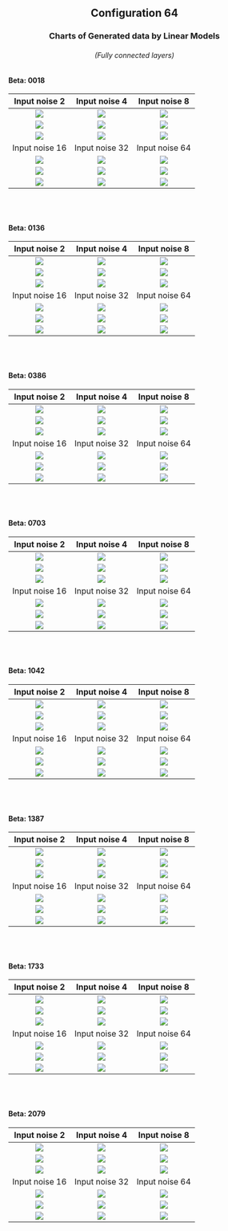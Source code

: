 <h2  align="center">Configuration 64</h2>

<h3 align="center">Charts of Generated data by Linear Models</h3> <h6 align="center">(Fully connected layers)</h6>

<h4>Beta: 0018</h4>

|                            Input noise 2                            |                           Input noise 4                            |                           Input noise 8                            |
|:-------------------------------------------------------------------:|:------------------------------------------------------------------:|:------------------------------------------------------------------:|
|           ![](outIsingData\s0018\64-s0018[2]\Training.png)           |          ![](outIsingData\s0018\64-s0018[4]\Training.png)           |          ![](outIsingData\s0018\64-s0018[8]\Training.png)           |
|      ![](outIsingData\s0018\64-s0018[2]\EnergyHistogram.png)      |     ![](outIsingData\s0018\64-s0018[4]\EnergyHistogram.png)      |     ![](outIsingData\s0018\64-s0018[8]\EnergyHistogram.png)      |
|  ![](outIsingData\s0018\64-s0018[2]\MagnetizationHistogram.png)   |  ![](outIsingData\s0018\64-s0018[4]\MagnetizationHistogram.png)  |  ![](outIsingData\s0018\64-s0018[8]\MagnetizationHistogram.png)  |
|                           Input noise 16                            |                           Input noise 32                           |                           Input noise 64                           |
|          ![](outIsingData\s0018\64-s0018[16]\Training.png)           |         ![](outIsingData\s0018\64-s0018[32]\Training.png)          |         ![](outIsingData\s0018\64-s0018[64]\Training.png)          |
|    ![](outIsingData\s0018\64-s0018[16]\EnergyHistogram.png)    |    ![](outIsingData\s0018\64-s0018[32]\EnergyHistogram.png)     |    ![](outIsingData\s0018\64-s0018[64]\EnergyHistogram.png)     |
| ![](outIsingData\s0018\64-s0018[16]\MagnetizationHistogram.png) | ![](outIsingData\s0018\64-s0018[32]\MagnetizationHistogram.png) | ![](outIsingData\s0018\64-s0018[64]\MagnetizationHistogram.png) |
<br>
<br>
<h4>Beta: 0136</h4>

|                                                 Input noise 2                                                  |                           Input noise 4                            |                           Input noise 8                            |
|:--------------------------------------------------------------------------------------------------------------:|:------------------------------------------------------------------:|:------------------------------------------------------------------:|
|        ![](outIsingData\s0136\64-s0136[2]\Training.png)         |          ![](outIsingData\s0136\64-s0136[4]\Training.png)           |          ![](outIsingData\s0136\64-s0136[8]\Training.png)           |
|     ![](outIsingData\s0136\64-s0136[2]\EnergyHistogram.png)     |     ![](outIsingData\s0136\64-s0136[4]\EnergyHistogram.png)      |     ![](outIsingData\s0136\64-s0136[8]\EnergyHistogram.png)      |
| ![](outIsingData\s0136\64-s0136[2]\MagnetizationHistogram.png)  |  ![](outIsingData\s0136\64-s0136[4]\MagnetizationHistogram.png)  |  ![](outIsingData\s0136\64-s0136[8]\MagnetizationHistogram.png)  |
|                                                 Input noise 16                                                 |                           Input noise 32                           |                           Input noise 64                           |
|        ![](outIsingData\s0136\64-s0136[16]\Training.png)        |         ![](outIsingData\s0136\64-s0136[32]\Training.png)          |         ![](outIsingData\s0136\64-s0136[64]\Training.png)          |
|    ![](outIsingData\s0136\64-s0136[16]\EnergyHistogram.png)     |    ![](outIsingData\s0136\64-s0136[32]\EnergyHistogram.png)     |    ![](outIsingData\s0136\64-s0136[64]\EnergyHistogram.png)     |
| ![](outIsingData\s0136\64-s0136[16]\MagnetizationHistogram.png) | ![](outIsingData\s0136\64-s0136[32]\MagnetizationHistogram.png) | ![](outIsingData\s0136\64-s0136[64]\MagnetizationHistogram.png) |
<br>
<br>
<h4>Beta: 0386</h4>

|                                                 Input noise 2                                                  |                           Input noise 4                            |                           Input noise 8                            |
|:--------------------------------------------------------------------------------------------------------------:|:------------------------------------------------------------------:|:------------------------------------------------------------------:|
|        ![](outIsingData\s0386\64-s0386[2]\Training.png)         |          ![](outIsingData\s0386\64-s0386[4]\Training.png)           |          ![](outIsingData\s0386\64-s0386[8]\Training.png)           |
|     ![](outIsingData\s0386\64-s0386[2]\EnergyHistogram.png)     |     ![](outIsingData\s0386\64-s0386[4]\EnergyHistogram.png)      |     ![](outIsingData\s0386\64-s0386[8]\EnergyHistogram.png)      |
| ![](outIsingData\s0386\64-s0386[2]\MagnetizationHistogram.png)  |  ![](outIsingData\s0386\64-s0386[4]\MagnetizationHistogram.png)  |  ![](outIsingData\s0386\64-s0386[8]\MagnetizationHistogram.png)  |
|                                                 Input noise 16                                                 |                           Input noise 32                           |                           Input noise 64                           |
|        ![](outIsingData\s0386\64-s0386[16]\Training.png)        |         ![](outIsingData\s0386\64-s0386[32]\Training.png)          |         ![](outIsingData\s0386\64-s0386[64]\Training.png)          |
|    ![](outIsingData\s0386\64-s0386[16]\EnergyHistogram.png)     |    ![](outIsingData\s0386\64-s0386[32]\EnergyHistogram.png)     |    ![](outIsingData\s0386\64-s0386[64]\EnergyHistogram.png)     |
| ![](outIsingData\s0386\64-s0386[16]\MagnetizationHistogram.png) | ![](outIsingData\s0386\64-s0386[32]\MagnetizationHistogram.png) | ![](outIsingData\s0386\64-s0386[64]\MagnetizationHistogram.png) |
<br>
<br>
<h4>Beta: 0703</h4>

|                                                 Input noise 2                                                  |                           Input noise 4                            |                           Input noise 8                            |
|:--------------------------------------------------------------------------------------------------------------:|:------------------------------------------------------------------:|:------------------------------------------------------------------:|
|        ![](outIsingData\s0703\64-s0703[2]\Training.png)         |          ![](outIsingData\s0703\64-s0703[4]\Training.png)           |          ![](outIsingData\s0703\64-s0703[8]\Training.png)           |
|     ![](outIsingData\s0703\64-s0703[2]\EnergyHistogram.png)     |     ![](outIsingData\s0703\64-s0703[4]\EnergyHistogram.png)      |     ![](outIsingData\s0703\64-s0703[8]\EnergyHistogram.png)      |
| ![](outIsingData\s0703\64-s0703[2]\MagnetizationHistogram.png)  |  ![](outIsingData\s0703\64-s0703[4]\MagnetizationHistogram.png)  |  ![](outIsingData\s0703\64-s0703[8]\MagnetizationHistogram.png)  |
|                                                 Input noise 16                                                 |                           Input noise 32                           |                           Input noise 64                           |
|        ![](outIsingData\s0703\64-s0703[16]\Training.png)        |         ![](outIsingData\s0703\64-s0703[32]\Training.png)          |         ![](outIsingData\s0703\64-s0703[64]\Training.png)          |
|    ![](outIsingData\s0703\64-s0703[16]\EnergyHistogram.png)     |    ![](outIsingData\s0703\64-s0703[32]\EnergyHistogram.png)     |    ![](outIsingData\s0703\64-s0703[64]\EnergyHistogram.png)     |
| ![](outIsingData\s0703\64-s0703[16]\MagnetizationHistogram.png) | ![](outIsingData\s0703\64-s0703[32]\MagnetizationHistogram.png) | ![](outIsingData\s0703\64-s0703[64]\MagnetizationHistogram.png) |
<br>
<br>
<h4>Beta: 1042</h4>

|                                                 Input noise 2                                                  |                           Input noise 4                            |                           Input noise 8                            |
|:--------------------------------------------------------------------------------------------------------------:|:------------------------------------------------------------------:|:------------------------------------------------------------------:|
|          ![](outIsingData\s1042\64-s1042[2]\Training.png)           |          ![](outIsingData\s1042\64-s1042[4]\Training.png)           |          ![](outIsingData\s1042\64-s0703[8]\Training.png)           |
|     ![](outIsingData\s1042\64-s1042[2]\EnergyHistogram.png)     |     ![](outIsingData\s1042\64-s1042[4]\EnergyHistogram.png)      |     ![](outIsingData\s1042\64-s1042[8]\EnergyHistogram.png)      |
| ![](outIsingData\s1042\64-s1042[2]\MagnetizationHistogram.png)  |  ![](outIsingData\s1042\64-s1042[4]\MagnetizationHistogram.png)  |  ![](outIsingData\s1042\64-s1042[8]\MagnetizationHistogram.png)  |
|                                                 Input noise 16                                                 |                           Input noise 32                           |                           Input noise 64                           |
|        ![](outIsingData\s1042\64-s1042[16]\Training.png)        |         ![](outIsingData\s1042\64-s1042[32]\Training.png)          |         ![](outIsingData\s1042\64-s1042[64]\Training.png)          |
|    ![](outIsingData\s1042\64-s1042[16]\EnergyHistogram.png)     |    ![](outIsingData\s1042\64-s1042[32]\EnergyHistogram.png)     |    ![](outIsingData\s1042\64-s1042[64]\EnergyHistogram.png)     |
| ![](outIsingData\s1042\64-s1042[16]\MagnetizationHistogram.png) | ![](outIsingData\s1042\64-s1042[32]\MagnetizationHistogram.png) | ![](outIsingData\s1042\64-s1042[64]\MagnetizationHistogram.png) |
<br>
<br>
<h4>Beta: 1387</h4>

|                                                 Input noise 2                                                  |                           Input noise 4                            |                           Input noise 8                            |
|:--------------------------------------------------------------------------------------------------------------:|:------------------------------------------------------------------:|:------------------------------------------------------------------:|
|          ![](outIsingData\s1387\64-s1387[2]\Training.png)           |          ![](outIsingData\s1387\64-s1387[4]\Training.png)           |          ![](outIsingData\s1387\64-s1387[8]\Training.png)           |
|     ![](outIsingData\s1387\64-s1387[2]\EnergyHistogram.png)     |     ![](outIsingData\s1387\64-s1387[4]\EnergyHistogram.png)      |     ![](outIsingData\s1387\64-s1387[8]\EnergyHistogram.png)      |
| ![](outIsingData\s1387\64-s1387[2]\MagnetizationHistogram.png)  |  ![](outIsingData\s1387\64-s1387[4]\MagnetizationHistogram.png)  |  ![](outIsingData\s1387\64-s1387[8]\MagnetizationHistogram.png)  |
|                                                 Input noise 16                                                 |                           Input noise 32                           |                           Input noise 64                           |
|        ![](outIsingData\s1387\64-s1387[16]\Training.png)        |         ![](outIsingData\s1387\64-s1387[32]\Training.png)          |         ![](outIsingData\s1387\64-s1387[64]\Training.png)          |
|    ![](outIsingData\s1387\64-s1387[16]\EnergyHistogram.png)     |    ![](outIsingData\s1387\64-s1387[32]\EnergyHistogram.png)     |    ![](outIsingData\s1387\64-s1387[64]\EnergyHistogram.png)     |
| ![](outIsingData\s1387\64-s1387[16]\MagnetizationHistogram.png) | ![](outIsingData\s1387\64-s1387[32]\MagnetizationHistogram.png) | ![](outIsingData\s1387\64-s1387[64]\MagnetizationHistogram.png) |
<br>
<br>
<h4>Beta: 1733</h4>

|                                                 Input noise 2                                                  |                           Input noise 4                            |                           Input noise 8                            |
|:--------------------------------------------------------------------------------------------------------------:|:------------------------------------------------------------------:|:------------------------------------------------------------------:|
|        ![](outIsingData\s1733\64-s1733[2]\Training.png)         |          ![](outIsingData\s1733\64-s1733[4]\Training.png)           |          ![](outIsingData\s1733\64-s1733[8]\Training.png)           |
|     ![](outIsingData\s1733\64-s1733[2]\EnergyHistogram.png)     |     ![](outIsingData\s1733\64-s1733[4]\EnergyHistogram.png)      |     ![](outIsingData\s1733\64-s1733[8]\EnergyHistogram.png)      |
| ![](outIsingData\s1733\64-s1733[2]\MagnetizationHistogram.png)  |  ![](outIsingData\s1733\64-s1733[4]\MagnetizationHistogram.png)  |  ![](outIsingData\s1733\64-s1733[8]\MagnetizationHistogram.png)  |
|                                                 Input noise 16                                                 |                           Input noise 32                           |                           Input noise 64                           |
|        ![](outIsingData\s1733\64-s1733[16]\Training.png)        |         ![](outIsingData\s1733\64-s1733[32]\Training.png)          |         ![](outIsingData\s1733\64-s1733[64]\Training.png)          |
|    ![](outIsingData\s1733\64-s1733[16]\EnergyHistogram.png)     |    ![](outIsingData\s1733\64-s1733[32]\EnergyHistogram.png)     |    ![](outIsingData\s1733\64-s1733[64]\EnergyHistogram.png)     |
| ![](outIsingData\s1733\64-s1733[16]\MagnetizationHistogram.png) | ![](outIsingData\s1733\64-s1733[32]\MagnetizationHistogram.png) | ![](outIsingData\s1733\64-s1733[64]\MagnetizationHistogram.png) |
<br>
<br>
<h4>Beta: 2079</h4>

|                                                 Input noise 2                                                  |                           Input noise 4                            |                           Input noise 8                            |
|:--------------------------------------------------------------------------------------------------------------:|:------------------------------------------------------------------:|:------------------------------------------------------------------:|
|        ![](outIsingData\s2079\64-s2079[2]\Training.png)         |          ![](outIsingData\s2079\64-s2079[4]\Training.png)           |          ![](outIsingData\s2079\64-s2079[8]\Training.png)           |
|     ![](outIsingData\s2079\64-s2079[2]\EnergyHistogram.png)     |     ![](outIsingData\s2079\64-s2079[4]\EnergyHistogram.png)      |     ![](outIsingData\s2079\64-s2079[8]\EnergyHistogram.png)      |
| ![](outIsingData\s2079\64-s2079[2]\MagnetizationHistogram.png)  |  ![](outIsingData\s2079\64-s2079[4]\MagnetizationHistogram.png)  |  ![](outIsingData\s2079\64-s2079[8]\MagnetizationHistogram.png)  |
|                                                 Input noise 16                                                 |                           Input noise 32                           |                           Input noise 64                           |
|        ![](outIsingData\s2079\64-s2079[16]\Training.png)        |         ![](outIsingData\s2079\64-s2079[32]\Training.png)          |         ![](outIsingData\s2079\64-s2079[64]\Training.png)          |
|    ![](outIsingData\s2079\64-s2079[16]\EnergyHistogram.png)     |    ![](outIsingData\s2079\64-s2079[32]\EnergyHistogram.png)     |    ![](outIsingData\s2079\64-s2079[64]\EnergyHistogram.png)     |
| ![](outIsingData\s2079\64-s2079[16]\MagnetizationHistogram.png) | ![](outIsingData\s2079\64-s2079[32]\MagnetizationHistogram.png) | ![](outIsingData\s2079\64-s2079[64]\MagnetizationHistogram.png) |
